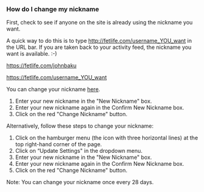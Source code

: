 ### How do I change my nickname

First, check to see if anyone on the site is already using the nickname you want. 

A quick way to do this is to type http://fetlife.com/username_YOU_want in the URL bar. If you are taken back to your activity feed, the nickname you want is available. :-)

https://fetlife.com/johnbaku

https://fetlife.com/username_YOU_want

You can change your nickname [here](https://fetlife.com/settings/account/nickname).
1. Enter your new nickname in the "New Nickname" box.
2. Enter your new nickname again in the Confirm New Nickname box.
3. Click on the red "Change Nickname" button.

Alternatively, follow these steps to change your nickname:
1. Click on the hamburger menu (the icon with three horizontal lines) at the top right-hand corner of the page.
2. Click on “Update Settings" in the dropdown menu.
3. Enter your new nickname in the "New Nickname" box.
4. Enter your new nickname again in the Confirm New Nickname box.
5. Click on the red "Change Nickname" button.

Note: You can change your nickname once every 28 days.
